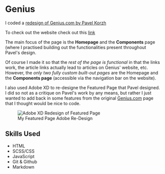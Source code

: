 # Genius

I coded a <a href="https://www.behance.net/gallery/140483359/GENIUS-website-redesign?tracking_source=search_projects%7Cwebsite"> redesign of Genius.com by Pavel Korzh</a> 

To check out the website check out this <a href="https://richardogujawa.github.io/genius/">link</a>

The main focus of the page is the <strong>Homepage</strong> and the <strong>Components</strong> page (where I practised building out the functionalities present throughout Pavel's design.  

Of course I made it so that the <em>rest of the page is functional</em> in that the links work, the article links actually lead to articles on Genius' website, etc. However, the <em>only two fully custom built-out pages</em> are the Homepage and the <strong>Components page</strong> (accessible via the navigation bar on the website). 

I also used Adobe XD to re-designe the Featured Page that Pavel designed. I did so not as a critique on Pavel's work by any means, but rather I just wanted to add back in some features from the original <a href="https://genius.com/">Genius.com</a> page that I thought would be nice to code.

<figure> 
<img src="../images/featured-page-template.jpg" alt="Adobe XD Redesign of Featured Page">
<figcaption>My Featured Page Adobe Re-Design</figcaption>
</figure>



## Skills Used
- HTML 
- SCSS/CSS
- JavaScript 
- Git & Github
- Markdown


